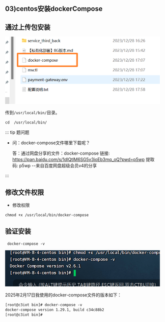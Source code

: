 ## 03)centos安装dockerCompose



## 通过上传包安装

![image-20240101114808081](03centos安装docker_compose.assets/image-20240101114808081.png)

传到`/usr/local/bin/`目录。

```shell
cd  /usr/local/bin/
```

::: tip  题问题

- 问：docker-compose文件哪里下载呢？

  答：通过网盘分享的文件：docker-compose
  链接: https://pan.baidu.com/s/1dlQtlM6SG5v3ioEb3mq_oQ?pwd=p5wp 提取码: p5wp 
  --来自百度网盘超级会员v4的分享

:::

## 修改文件权限

- 修改权限

```shell
chmod +x /usr/local/bin/docker-compose
```

## 验证安装

```shell
 docker-compose -v
```

![image-20240101115111649](03centos安装docker_compose.assets/image-20240101115111649.png)





2025年2月17日我使用的docker-compose文件的版本如下：

```shell
[root@c3iot bin]# docker-compose -v
docker-compose version 1.29.1, build c34c88b2
[root@c3iot bin]# 
```





